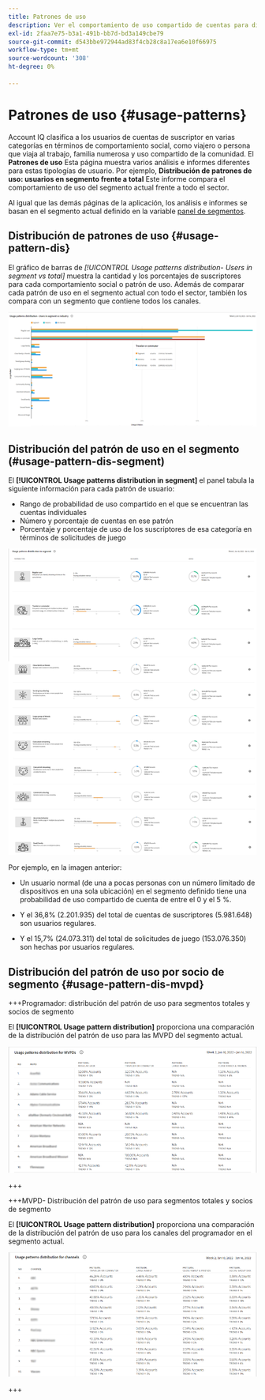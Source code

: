```yaml
---
title: Patrones de uso
description: Ver el comportamiento de uso compartido de cuentas para diferentes tipologías de usuario.
exl-id: 2faa7e75-b3a1-491b-bb7d-bd3a149cbe79
source-git-commit: d543bbe972944ad83f4cb28c8a17ea6e10f66975
workflow-type: tm+mt
source-wordcount: '308'
ht-degree: 0%

---
```


# Patrones de uso {#usage-patterns}

Account IQ clasifica a los usuarios de cuentas de suscriptor en varias categorías en términos de comportamiento social, como viajero o persona que viaja al trabajo, familia numerosa y uso compartido de la comunidad. El **Patrones de uso** Esta página muestra varios análisis e informes diferentes para estas tipologías de usuario. Por ejemplo, **Distribución de patrones de uso: usuarios en segmento frente a total** Este informe compara el comportamiento de uso del segmento actual frente a todo el sector.

Al igual que las demás páginas de la aplicación, los análisis e informes se basan en el segmento actual definido en la variable [panel de segmentos](/help/accountiq/segments-timeframe.md).

## Distribución de patrones de uso {#usage-pattern-dis}

El gráfico de barras de *[!UICONTROL *Usage patterns distribution- Users in segment vs total]** muestra la cantidad y los porcentajes de suscriptores para cada comportamiento social o patrón de uso. Además de comparar cada patrón de uso en el segmento actual con todo el sector, también los compara con un segmento que contiene todos los canales.

![](assets/segment-users-industry.png)

## Distribución del patrón de uso en el segmento (#usage-pattern-dis-segment)

El **[!UICONTROL Usage patterns distribution in segment]** el panel tabula la siguiente información para cada patrón de usuario:

* Rango de probabilidad de uso compartido en el que se encuentran las cuentas individuales
* Número y porcentaje de cuentas en ese patrón
* Porcentaje y porcentaje de uso de los suscriptores de esa categoría en términos de solicitudes de juego

![](assets/usage-pattern-segmentwise.png)

Por ejemplo, en la imagen anterior:

* Un usuario normal (de una a pocas personas con un número limitado de dispositivos en una sola ubicación) en el segmento definido tiene una probabilidad de uso compartido de cuenta de entre el 0 y el 5 %.

* Y el 36,8% (2.201.935) del total de cuentas de suscriptores (5.981.648) son usuarios regulares.

* Y el 15,7% (24.073.311) del total de solicitudes de juego (153.076.350) son hechas por usuarios regulares.

## Distribución del patrón de uso por socio de segmento {#usage-pattern-dis-mvpd}

+++Programador: distribución del patrón de uso para segmentos totales y socios de segmento

El **[!UICONTROL Usage pattern distribution]** proporciona una comparación de la distribución del patrón de uso para las MVPD del segmento actual.

![](assets/usage-patterns-mvpdwise.png)

+++

+++MVPD- Distribución del patrón de uso para segmentos totales y socios de segmento

El **[!UICONTROL Usage pattern distribution]** proporciona una comparación de la distribución del patrón de uso para los canales del programador en el segmento actual.

![](assets/usage-patterns-programmerwise.png)

+++
